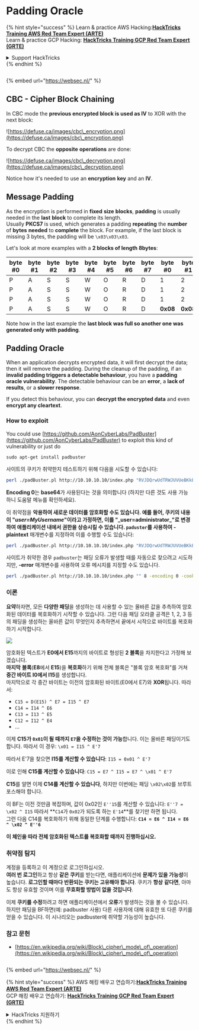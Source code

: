 # Padding Oracle

{% hint style="success" %}
Learn & practice AWS Hacking:<img src="/.gitbook/assets/arte.png" alt="" data-size="line">[**HackTricks Training AWS Red Team Expert (ARTE)**](https://training.hacktricks.xyz/courses/arte)<img src="/.gitbook/assets/arte.png" alt="" data-size="line">\
Learn & practice GCP Hacking: <img src="/.gitbook/assets/grte.png" alt="" data-size="line">[**HackTricks Training GCP Red Team Expert (GRTE)**<img src="/.gitbook/assets/grte.png" alt="" data-size="line">](https://training.hacktricks.xyz/courses/grte)

<details>

<summary>Support HackTricks</summary>

* Check the [**subscription plans**](https://github.com/sponsors/carlospolop)!
* **Join the** 💬 [**Discord group**](https://discord.gg/hRep4RUj7f) or the [**telegram group**](https://t.me/peass) or **follow** us on **Twitter** 🐦 [**@hacktricks\_live**](https://twitter.com/hacktricks\_live)**.**
* **Share hacking tricks by submitting PRs to the** [**HackTricks**](https://github.com/carlospolop/hacktricks) and [**HackTricks Cloud**](https://github.com/carlospolop/hacktricks-cloud) github repos.

</details>
{% endhint %}

<figure><img src="/..https:/pentest.eu/RENDER_WebSec_10fps_21sec_9MB_29042024.gif" alt=""><figcaption></figcaption></figure>

{% embed url="https://websec.nl/" %}

## CBC - Cipher Block Chaining

In CBC mode the **previous encrypted block is used as IV** to XOR with the next block:

![https://defuse.ca/images/cbc\_encryption.png](https://defuse.ca/images/cbc\_encryption.png)

To decrypt CBC the **opposite** **operations** are done:

![https://defuse.ca/images/cbc\_decryption.png](https://defuse.ca/images/cbc\_decryption.png)

Notice how it's needed to use an **encryption** **key** and an **IV**.

## Message Padding

As the encryption is performed in **fixed** **size** **blocks**, **padding** is usually needed in the **last** **block** to complete its length.\
Usually **PKCS7** is used, which generates a padding **repeating** the **number** of **bytes** **needed** to **complete** the block. For example, if the last block is missing 3 bytes, the padding will be `\x03\x03\x03`.

Let's look at more examples with a **2 blocks of length 8bytes**:

| byte #0 | byte #1 | byte #2 | byte #3 | byte #4 | byte #5 | byte #6 | byte #7 | byte #0  | byte #1  | byte #2  | byte #3  | byte #4  | byte #5  | byte #6  | byte #7  |
| ------- | ------- | ------- | ------- | ------- | ------- | ------- | ------- | -------- | -------- | -------- | -------- | -------- | -------- | -------- | -------- |
| P       | A       | S       | S       | W       | O       | R       | D       | 1        | 2        | 3        | 4        | 5        | 6        | **0x02** | **0x02** |
| P       | A       | S       | S       | W       | O       | R       | D       | 1        | 2        | 3        | 4        | 5        | **0x03** | **0x03** | **0x03** |
| P       | A       | S       | S       | W       | O       | R       | D       | 1        | 2        | 3        | **0x05** | **0x05** | **0x05** | **0x05** | **0x05** |
| P       | A       | S       | S       | W       | O       | R       | D       | **0x08** | **0x08** | **0x08** | **0x08** | **0x08** | **0x08** | **0x08** | **0x08** |

Note how in the last example the **last block was full so another one was generated only with padding**.

## Padding Oracle

When an application decrypts encrypted data, it will first decrypt the data; then it will remove the padding. During the cleanup of the padding, if an **invalid padding triggers a detectable behaviour**, you have a **padding oracle vulnerability**. The detectable behaviour can be an **error**, a **lack of results**, or a **slower response**.

If you detect this behaviour, you can **decrypt the encrypted data** and even **encrypt any cleartext**.

### How to exploit

You could use [https://github.com/AonCyberLabs/PadBuster](https://github.com/AonCyberLabs/PadBuster) to exploit this kind of vulnerability or just do
```
sudo apt-get install padbuster
```
사이트의 쿠키가 취약한지 테스트하기 위해 다음을 시도할 수 있습니다:
```bash
perl ./padBuster.pl http://10.10.10.10/index.php "RVJDQrwUdTRWJUVUeBKkEA==" 8 -encoding 0 -cookies "login=RVJDQrwUdTRWJUVUeBKkEA=="
```
**Encoding 0**는 **base64**가 사용된다는 것을 의미합니다 (하지만 다른 것도 사용 가능하니 도움말 메뉴를 확인하세요).

이 취약점을 **악용하여 새로운 데이터를 암호화할 수도 있습니다. 예를 들어, 쿠키의 내용이 "**_**user=MyUsername**_**"이라고 가정하면, 이를 "\_user=administrator\_"로 변경하여 애플리케이션 내에서 권한을 상승시킬 수 있습니다. `paduster`를 사용하여 -plaintext** 매개변수를 지정하여 이를 수행할 수도 있습니다:
```bash
perl ./padBuster.pl http://10.10.10.10/index.php "RVJDQrwUdTRWJUVUeBKkEA==" 8 -encoding 0 -cookies "login=RVJDQrwUdTRWJUVUeBKkEA==" -plaintext "user=administrator"
```
사이트가 취약한 경우 `padbuster`는 패딩 오류가 발생할 때를 자동으로 찾으려고 시도하지만, **-error** 매개변수를 사용하여 오류 메시지를 지정할 수도 있습니다.
```bash
perl ./padBuster.pl http://10.10.10.10/index.php "" 8 -encoding 0 -cookies "hcon=RVJDQrwUdTRWJUVUeBKkEA==" -error "Invalid padding"
```
### 이론

**요약**하자면, 모든 **다양한 패딩**을 생성하는 데 사용할 수 있는 올바른 값을 추측하여 암호화된 데이터를 복호화하기 시작할 수 있습니다. 그런 다음 패딩 오라클 공격은 1, 2, 3 등의 패딩을 생성하는 올바른 값이 무엇인지 추측하면서 끝에서 시작으로 바이트를 복호화하기 시작합니다.

![](<../.gitbook/assets/image (561).png>)

암호화된 텍스트가 **E0에서 E15**까지의 바이트로 형성된 **2 블록**을 차지한다고 가정해 보겠습니다.\
**마지막** **블록**(**E8**에서 **E15**)을 **복호화**하기 위해 전체 블록은 "블록 암호 복호화"를 거쳐 **중간 바이트 I0에서 I15**를 생성합니다.\
마지막으로 각 중간 바이트는 이전의 암호화된 바이트(E0에서 E7)와 **XOR**됩니다. 따라서:

* `C15 = D(E15) ^ E7 = I15 ^ E7`
* `C14 = I14 ^ E6`
* `C13 = I13 ^ E5`
* `C12 = I12 ^ E4`
* ...

이제 **C15가 `0x01`이 될 때까지 `E7`을 수정하는 것이 가능**합니다. 이는 올바른 패딩이기도 합니다. 따라서 이 경우: `\x01 = I15 ^ E'7`

따라서 E'7을 찾으면 **I15를 계산할 수 있습니다**: `I15 = 0x01 ^ E'7`

이로 인해 **C15를 계산할 수 있습니다**: `C15 = E7 ^ I15 = E7 ^ \x01 ^ E'7`

**C15**를 알면 이제 **C14를 계산할 수 있습니다**, 하지만 이번에는 패딩 `\x02\x02`를 브루트 포스해야 합니다.

이 BF는 이전 것만큼 복잡하며, 값이 0x02인 `E''15`를 계산할 수 있습니다: `E''7 = \x02 ^ I15` 따라서 **`C14`가 `0x02`가 되도록 하는 `E'14`**를 찾기만 하면 됩니다.\
그런 다음 C14를 복호화하기 위해 동일한 단계를 수행합니다: **`C14 = E6 ^ I14 = E6 ^ \x02 ^ E''6`**

**이 체인을 따라 전체 암호화된 텍스트를 복호화할 때까지 진행하십시오.**

### 취약점 탐지

계정을 등록하고 이 계정으로 로그인하십시오.\
**여러 번 로그인**하고 항상 **같은 쿠키**를 받는다면, 애플리케이션에 **문제가 있을 가능성**이 높습니다. **로그인할 때마다 반환되는 쿠키는 고유해야 합니다**. 쿠키가 **항상** **같다면**, 아마도 항상 유효할 것이며 이를 **무효화할 방법이 없을 것입니다**.

이제 **쿠키를 수정**하려고 하면 애플리케이션에서 **오류**가 발생하는 것을 볼 수 있습니다.\
하지만 패딩을 BF하면(예: padbuster 사용) 다른 사용자에 대해 유효한 또 다른 쿠키를 얻을 수 있습니다. 이 시나리오는 padbuster에 취약할 가능성이 높습니다.

### 참고 문헌

* [https://en.wikipedia.org/wiki/Block\_cipher\_mode\_of\_operation](https://en.wikipedia.org/wiki/Block\_cipher\_mode\_of\_operation)

<figure><img src="/..https:/pentest.eu/RENDER_WebSec_10fps_21sec_9MB_29042024.gif" alt=""><figcaption></figcaption></figure>

{% embed url="https://websec.nl/" %}

{% hint style="success" %}
AWS 해킹 배우고 연습하기:<img src="/.gitbook/assets/arte.png" alt="" data-size="line">[**HackTricks Training AWS Red Team Expert (ARTE)**](https://training.hacktricks.xyz/courses/arte)<img src="/.gitbook/assets/arte.png" alt="" data-size="line">\
GCP 해킹 배우고 연습하기: <img src="/.gitbook/assets/grte.png" alt="" data-size="line">[**HackTricks Training GCP Red Team Expert (GRTE)**<img src="/.gitbook/assets/grte.png" alt="" data-size="line">](https://training.hacktricks.xyz/courses/grte)

<details>

<summary>HackTricks 지원하기</summary>

* [**구독 계획**](https://github.com/sponsors/carlospolop) 확인하기!
* **💬 [**Discord 그룹**](https://discord.gg/hRep4RUj7f) 또는 [**텔레그램 그룹**](https://t.me/peass)에 참여하거나 **Twitter**에서 **팔로우**하세요** 🐦 [**@hacktricks\_live**](https://twitter.com/hacktricks\_live)**.**
* **해킹 트릭을 공유하려면 [**HackTricks**](https://github.com/carlospolop/hacktricks) 및 [**HackTricks Cloud**](https://github.com/carlospolop/hacktricks-cloud) 깃허브 리포지토리에 PR을 제출하세요.**

</details>
{% endhint %}
